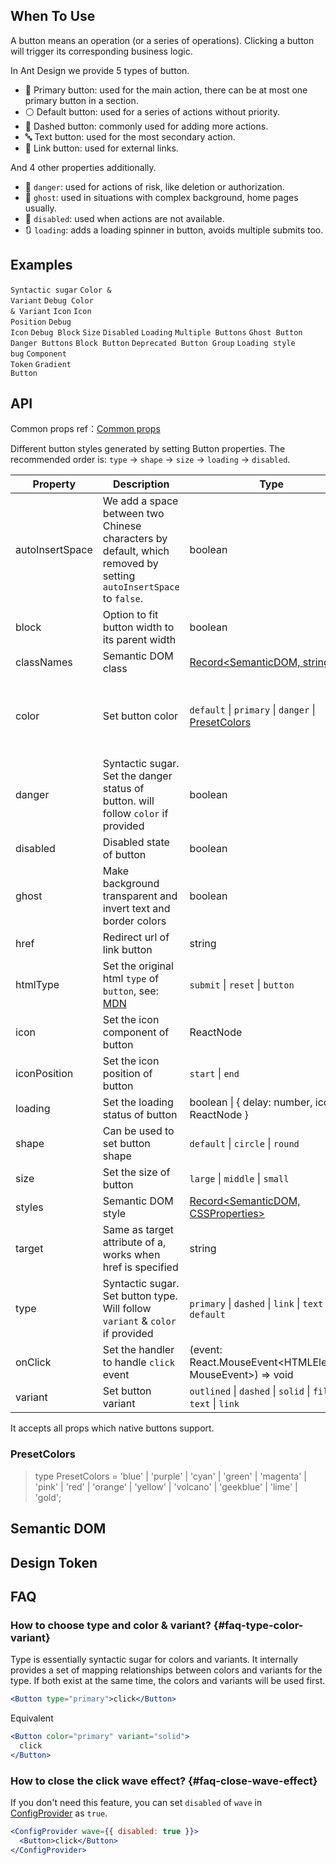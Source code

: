 
## When To Use

A button means an operation (or a series of operations). Clicking a button will trigger its corresponding business logic.

In Ant Design we provide 5 types of button.

- 🔵 Primary button: used for the main action, there can be at most one primary button in a section.
- ⚪️ Default button: used for a series of actions without priority.
- 🫥 Dashed button: commonly used for adding more actions.
- 🔤 Text button: used for the most secondary action.
- 🔗 Link button: used for external links.

And 4 other properties additionally.

- 🔴 `danger`: used for actions of risk, like deletion or authorization.
- 👻 `ghost`: used in situations with complex background, home pages usually.
- 🚫 `disabled`: used when actions are not available.
- 🔃 `loading`: adds a loading spinner in button, avoids multiple submits too.

## Examples

<!-- prettier-ignore -->
<code src="./demo/basic.tsx">Syntactic sugar</code>
<code src="./demo/color-variant.tsx" version="5.21.0">Color & Variant</code>
<code src="./demo/debug-color-variant" debug>Debug Color & Variant</code>
<code src="./demo/icon.tsx">Icon</code>
<code src="./demo/icon-position.tsx" version="5.17.0">Icon Position</code>
<code src="./demo/debug-icon.tsx" debug>Debug Icon</code>
<code src="./demo/debug-block.tsx" debug>Debug Block</code>
<code src="./demo/size.tsx">Size</code>
<code src="./demo/disabled.tsx">Disabled</code>
<code src="./demo/loading.tsx">Loading</code>
<code src="./demo/multiple.tsx">Multiple Buttons</code>
<code src="./demo/ghost.tsx">Ghost Button</code>
<code src="./demo/danger.tsx">Danger Buttons</code>
<code src="./demo/block.tsx">Block Button</code>
<code src="./demo/legacy-group.tsx" debug>Deprecated Button Group</code>
<code src="./demo/chinese-chars-loading.tsx" debug>Loading style bug</code>
<code src="./demo/component-token.tsx" debug>Component Token</code>
<code src="./demo/linear-gradient.tsx">Gradient Button</code>

## API

Common props ref：[Common props](/docs/react/common-props)

Different button styles generated by setting Button properties. The recommended order is: `type` -> `shape` -> `size` -> `loading` -> `disabled`.

| Property | Description | Type | Default | Version |
| --- | --- | --- | --- | --- |
| autoInsertSpace | We add a space between two Chinese characters by default, which removed by setting `autoInsertSpace` to `false`. | boolean | `true` | 5.17.0 |
| block | Option to fit button width to its parent width | boolean | false |  |
| classNames | Semantic DOM class | [Record<SemanticDOM, string>](#semantic-dom) | - | 5.4.0 |
| color | Set button color | `default` \| `primary` \| `danger` \| [PresetColors](#presetcolors) | - | `default`, `primary` and `danger`: 5.21.0, `PresetColors`: 5.23.0 |
| danger | Syntactic sugar. Set the danger status of button. will follow `color` if provided | boolean | false |  |
| disabled | Disabled state of button | boolean | false |  |
| ghost | Make background transparent and invert text and border colors | boolean | false |  |
| href | Redirect url of link button | string | - |  |
| htmlType | Set the original html `type` of `button`, see: [MDN](https://developer.mozilla.org/en-US/docs/Web/HTML/Element/button#type) | `submit` \| `reset` \| `button` | `button` |  |
| icon | Set the icon component of button | ReactNode | - |  |
| iconPosition | Set the icon position of button | `start` \| `end` | `start` | 5.17.0 |
| loading | Set the loading status of button | boolean \| { delay: number, icon: ReactNode } | false | icon: 5.23.0 |
| shape | Can be used to set button shape | `default` \| `circle` \| `round` | `default` |  |
| size | Set the size of button | `large` \| `middle` \| `small` | `middle` |  |
| styles | Semantic DOM style | [Record<SemanticDOM, CSSProperties>](#semantic-dom) | - | 5.4.0 |
| target | Same as target attribute of a, works when href is specified | string | - |  |
| type | Syntactic sugar. Set button type. Will follow `variant` & `color` if provided | `primary` \| `dashed` \| `link` \| `text` \| `default` | `default` |  |
| onClick | Set the handler to handle `click` event | (event: React.MouseEvent<HTMLElement, MouseEvent>) => void | - |  |
| variant | Set button variant | `outlined` \| `dashed` \| `solid` \| `filled` \| `text` \| `link` | - | 5.21.0 |

It accepts all props which native buttons support.

### PresetColors

> type PresetColors = 'blue' | 'purple' | 'cyan' | 'green' | 'magenta' | 'pink' | 'red' | 'orange' | 'yellow' | 'volcano' | 'geekblue' | 'lime' | 'gold';

## Semantic DOM

<code src="./demo/_semantic.tsx" simplify="true"></code>

## Design Token

<ComponentTokenTable component="Button"></ComponentTokenTable>

## FAQ

### How to choose type and color & variant? {#faq-type-color-variant}

Type is essentially syntactic sugar for colors and variants. It internally provides a set of mapping relationships between colors and variants for the type. If both exist at the same time, the colors and variants will be used first.

```jsx
<Button type="primary">click</Button>
```

Equivalent

```jsx
<Button color="primary" variant="solid">
  click
</Button>
```

### How to close the click wave effect? {#faq-close-wave-effect}

If you don't need this feature, you can set `disabled` of `wave` in [ConfigProvider](/components/config-provider#api) as `true`.

```jsx
<ConfigProvider wave={{ disabled: true }}>
  <Button>click</Button>
</ConfigProvider>
```

<style>
.site-button-ghost-wrapper {
  padding: 16px;
  background: rgb(190, 200, 200);
}
</style>
